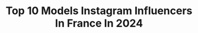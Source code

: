---
title: Top 10 Models Instagram Influencers In France In 2024
description: >-
  Find top models Instagram influencers in France in 2024. Most popular hashtags: #paris #model #summervibes.
platform: Instagram
hits: 2172
text_top: Identify the most popular Instagram influencers on inBeat.
text_bottom: Our database aggregates 2172 Instagram influencers like this in France for you to connect with.
profiles:
  - username: "diana_eneje"
    fullname: >-
      Diana Eneje
    bio: >-
      •Model|Influencer •Most Influential & Fashionable 🥇 💕 Shop @theshinecartel 📧management@dianaeneje.com
    location: "France"
    followers: 1061699
    engagement: 541
    commentsToLikes: 0.008732
    id: ck8syqlu2lmpq0j78qrada67j
    verified: false
    hashtags: "#paris, #reels, #lancome, #idolehouse"
  - username: "ella.freya"
    fullname: >-
      Ella Nyan エラにゃん
    bio: >-
      We need more love 💕 '97 👧🏼 Model (Ashley RE4 remake) Anicca ❣️🧘‍♀️ ME/cfs recovery Backup: @era.nyan My pics and videos ⤵️
    location: "France"
    followers: 1133618
    engagement: 1290
    commentsToLikes: 0.007372
    id: ck6uey536tq6y0j71a14yinz5
    verified: false
    hashtags: "#ellafreya, #ashleygraham, #ashleygrahamcosplay, #rafraf"
  - username: "anjawk"
    fullname: >-
      Anja Winkelmann
    bio: >-
      𓇢𓆸 yoga teacher creative director @anjawkfilm @waketalents @premium_models upcoming retreats ⭣
    location: "France"
    followers: 203886
    engagement: 446
    commentsToLikes: 0.009537
    id: ckap8odgwp8ow0i7819eptcsn
    verified: false
    hashtags: "#asanapractice, #retraiteyoga, #movementheals, #yogaasana"
  - username: "cleoppatre"
    fullname: >-
      Cleopatre 🍭
    bio: >-
      Comedy 🤪 Model 💅🏼 Fitness 💪🏽 👻 Cleopatre_off 👻 📧 Cleopatre.pro@outlook.fr
    location: "France"
    followers: 200770
    engagement: 1155
    commentsToLikes: 0.019949
    id: ck5c90zphakl60i114077t9r5
    verified: false
    hashtags: "#fail, #getoutmore, #naturevalleyaphetor, #salmon"
  - username: "leach_v"
    fullname: >-
      𝔏𝔢𝔞 ℭ𝔥𝔞𝔯𝔭𝔢𝔫𝔱𝔦𝔢𝔯
    bio: >-
      hiii ✮ 📩: leacharpentier.pro@gmail.com @aeon_models
    location: "France"
    followers: 80290
    engagement: 4111
    commentsToLikes: 0.015151
    id: clnhuf7kvifiv0j08dci91kh4
    verified: false
    hashtags: "#haircare, #ninaxmasmarket, #dessange, #ninaricci"
  - username: "shaymulta"
    fullname: >-
      Shay🦋🇨🇲
    bio: >-
      📍Paris | London Model & Content creator @FashionNova
    location: "France"
    followers: 16357
    engagement: 999
    commentsToLikes: 0.048125
    id: ck13bvhdyxc1o0i19umn6n43h
    verified: false
    hashtags: "#fashion, #outfitinspo, #model, #weargowig"
  - username: "olesyasenchenko"
    fullname: >-
      Olesya Senchenko
    bio: >-
      👱🏻‍♀️Posing coach/ Model’s mentor Women who are camera shy- will learn how to pose with confidence! ⭐️ Click link below for FREE posing class! ⬇️
    location: "France"
    followers: 99970
    engagement: 473
    commentsToLikes: 0.000358
    id: ck1353gpzzib80i198d5j4jlz
    verified: false
    hashtags: "#festivewear, #posingpractice, #partylook, #posingtips"
  - username: "marcbozz"
    fullname: >-
      MARCO BOZZATO
    bio: >-
      📍Paris @nextmodelsmilan🇮🇹 🇫🇷@mmanagementmodels🇩🇪@mgm.models 🇪🇸@trendmodelsmgmt🇦🇹@wiener_models 🇳🇱@thefashioncomposersagency🇳🇱@tannmodels
    location: "France"
    followers: 52452
    engagement: 950
    commentsToLikes: 0.012083
    id: ckaovcapy3yrv0i78zkcyqb98
    verified: false
    hashtags: "#skininmotion, #d2fw24, #d2metamorph, #lvwunderwear"
  - username: "dr.athenagrs"
    fullname: >-
      Λ T H E N Λ
    bio: >-
      👩🏻‍⚕️ MD, Médecin généraliste et esthétique 💉 🏋🏻‍♀️ Fitness | 👩🏻‍🍳 Cuisine | ✈️ Voyage | 📸 Model 📍 Monaco 🇲🇨 𝙼𝙰𝙽𝙶𝙸𝙰 𝙱𝙴𝙽𝙴, 𝚁𝙸𝙳𝙸 𝚂𝙿𝙴𝚂𝚂𝙾, 𝙰𝙼𝙰 𝙼𝙾𝙻𝚃𝙾
    location: "France"
    followers: 14723
    engagement: 723
    commentsToLikes: 0.092501
    id: ck6tnuzb5amnl0j713uehxa1k
    verified: false
    hashtags: "#fitnessmotivation, #fitgirl, #fitnessgirl, #model"
  - username: "maevamarshall"
    fullname: >-
      Maeva Giani Marshall
    bio: >-
      Represented by @elitemodelworld All inquiries : y.sassy@elitemodel.fr the model who drives TMax and plays COD 🏴‍☠️
    location: "France"
    followers: 87192
    engagement: 457
    commentsToLikes: 0.013335
    id: ck0u93g078tqe0i19r6107mmp
    verified: true
    hashtags: "#sephoracollection, #ad, #magicskin, #dinerdenoelprintemps"
---